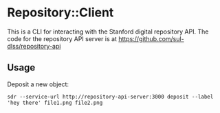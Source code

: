# Repository::Client

This is a CLI for interacting with the Stanford digital repository API.
The code for the repository API server is at https://github.com/sul-dlss/repository-api

## Usage

Deposit a new object:
```
sdr --service-url http://repository-api-server:3000 deposit --label 'hey there' file1.png file2.png
```
